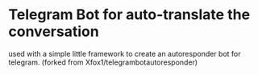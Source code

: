 # Telegram Bot for auto-translate the conversation
used with a simple little framework to create an autoresponder bot for telegram.
(forked from Xfox1/telegrambotautoresponder)
